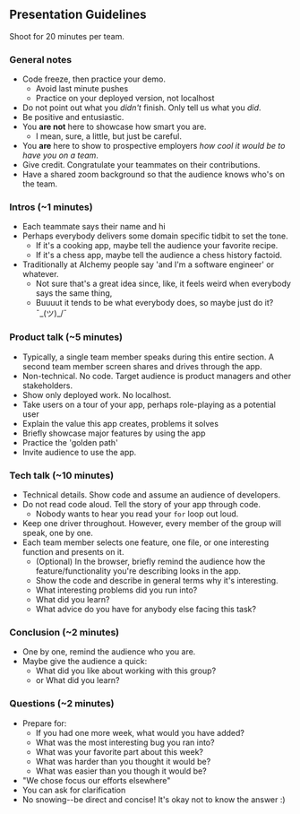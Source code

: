 ## Presentation Guidelines

Shoot for 20 minutes per team.

### General notes
- Code freeze, then practice your demo.
  - Avoid last minute pushes
  - Practice on your deployed version, not localhost
- Do not point out what you _didn't_ finish. Only tell us what you _did_.
- Be positive and entusiastic. 
- You __are not__ here to showcase how smart you are. 
  - I mean, sure, a little, but just be careful.
- You __are__ here to show to prospective employers _how cool it would be to have you on a team_.
- Give credit. Congratulate your teammates on their contributions.
- Have a shared zoom background so that the audience knows who's on the team.

### Intros (~1 minutes)
- Each teammate says their name and hi
- Perhaps everybody delivers some domain specific tidbit to set the tone.
  - If it's a cooking app, maybe tell the audience your favorite recipe. 
  - If it's a chess app, maybe tell the audience a chess history factoid.
- Traditionally at Alchemy people say 'and I'm a software engineer' or whatever. 
    - Not sure that's a great idea since, like, it feels weird when everybody says the same thing, 
    - Buuuut it tends to be what everybody does, so maybe just do it? ¯\_(ツ)_/¯

### Product talk (~5 minutes)
- Typically, a single team member speaks during this entire section. A second team member screen shares and drives through the app.
- Non-technical. No code. Target audience is product managers and other stakeholders.
- Show only deployed work. No localhost.
- Take users on a tour of your app, perhaps role-playing as a potential user
- Explain the value this app creates, problems it solves
- Briefly showcase major features by using the app
- Practice the 'golden path'
- Invite audience to use the app.

### Tech talk (~10 minutes)
- Technical details. Show code and assume an audience of developers.
- Do not read code aloud. Tell the story of your app through code. 
   - Nobody wants to hear you read your `for` loop out loud.
- Keep one driver throughout. However, every member of the group will speak, one by one.
- Each team member selects one feature, one file, or one interesting function and presents on it.
  - (Optional) In the browser, briefly remind the audience how the feature/functionality you're describing looks in the app.
  - Show the code and describe in general terms why it's interesting.
  - What interesting problems did you run into?
  - What did you learn?
  - What advice do you have for anybody else facing this task?

### Conclusion (~2 minutes)
- One by one, remind the audience who you are.
- Maybe give the audience a quick: 
  - What did you like about working with this group? 
  - or What did you learn?

### Questions (~2 minutes)
- Prepare for:
  - If you had one more week, what would you have added?
  - What was the most interesting bug you ran into?
  - What was your favorite part about this week?
  - What was harder than you thought it would be?
  - What was easier than you though it would be?
- "We chose focus our efforts elsewhere"
- You can ask for clarification
- No snowing--be direct and concise! It's okay not to know the answer :)
